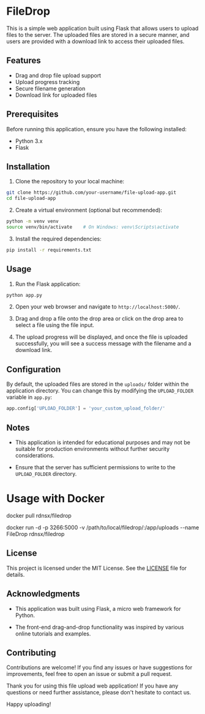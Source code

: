 # FileDrop

This is a simple web application built using Flask that allows users to upload files to the server. The uploaded files are stored in a secure manner, and users are provided with a download link to access their uploaded files.

## Features

- Drag and drop file upload support
- Upload progress tracking
- Secure filename generation
- Download link for uploaded files

## Prerequisites

Before running this application, ensure you have the following installed:

- Python 3.x
- Flask

## Installation

1. Clone the repository to your local machine:

```bash
git clone https://github.com/your-username/file-upload-app.git
cd file-upload-app
```

2. Create a virtual environment (optional but recommended):

```bash
python -m venv venv
source venv/bin/activate    # On Windows: venv\Scripts\activate
```

3. Install the required dependencies:

```bash
pip install -r requirements.txt
```

## Usage

1. Run the Flask application:

```bash
python app.py
```

2. Open your web browser and navigate to `http://localhost:5000/`.

3. Drag and drop a file onto the drop area or click on the drop area to select a file using the file input.

4. The upload progress will be displayed, and once the file is uploaded successfully, you will see a success message with the filename and a download link.

## Configuration

By default, the uploaded files are stored in the `uploads/` folder within the application directory. You can change this by modifying the `UPLOAD_FOLDER` variable in `app.py`:

```python
app.config['UPLOAD_FOLDER'] = 'your_custom_upload_folder/'
```

## Notes

- This application is intended for educational purposes and may not be suitable for production environments without further security considerations.

- Ensure that the server has sufficient permissions to write to the `UPLOAD_FOLDER` directory.

# Usage with Docker

docker pull rdnsx/filedrop

docker run -d -p 3266:5000 -v /path/to/local/filedrop/:/app/uploads --name FileDrop rdnsx/filedrop 

## License

This project is licensed under the MIT License. See the [LICENSE](LICENSE) file for details.

## Acknowledgments

- This application was built using Flask, a micro web framework for Python.

- The front-end drag-and-drop functionality was inspired by various online tutorials and examples.

## Contributing

Contributions are welcome! If you find any issues or have suggestions for improvements, feel free to open an issue or submit a pull request.

Thank you for using this file upload web application! If you have any questions or need further assistance, please don't hesitate to contact us.

Happy uploading!

